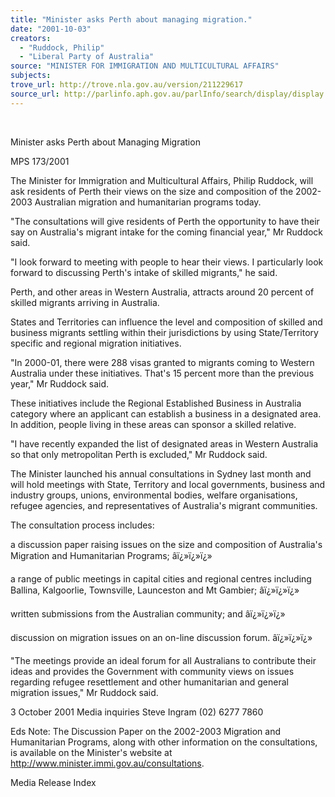 ```yaml
---
title: "Minister asks Perth about managing migration."
date: "2001-10-03"
creators:
  - "Ruddock, Philip"
  - "Liberal Party of Australia"
source: "MINISTER FOR IMMIGRATION AND MULTICULTURAL AFFAIRS"
subjects:
trove_url: http://trove.nla.gov.au/version/211229617
source_url: http://parlinfo.aph.gov.au/parlInfo/search/display/display.w3p;query=Id%3A%22media/pressrel/UH356%22
---
```


  

 Minister asks Perth about Managing Migration

 MPS 173/2001

 The Minister for Immigration and Multicultural Affairs, Philip Ruddock, will ask residents of Perth their views on the size and composition of the 2002-2003 Australian migration and humanitarian programs today.

 "The consultations will give residents of Perth the opportunity to have their say on Australia's migrant intake for the coming financial year," Mr Ruddock said.

 "I look forward to meeting with people to hear their views. I particularly look forward to discussing Perth's intake of skilled migrants," he said.

 Perth, and other areas in Western Australia, attracts around 20 percent of skilled migrants arriving in Australia.

 States and Territories can influence the level and composition of skilled and business migrants settling within their jurisdictions by using State/Territory specific and regional migration initiatives.

 "In 2000-01, there were 288 visas granted to migrants coming to Western Australia under these initiatives. That's 15 percent more than the previous year," Mr Ruddock said.

 These initiatives include the Regional Established Business in Australia category where an applicant can establish a business in a designated area. In addition, people living in these areas can sponsor a skilled relative.

 "I have recently expanded the list of designated areas in Western Australia so that only metropolitan Perth is excluded," Mr Ruddock said.

 The Minister launched his annual consultations in Sydney last month and will hold meetings with State, Territory and local governments, business and industry groups, unions, environmental bodies, welfare organisations, refugee agencies, and representatives of Australia's migrant communities.

 The consultation process includes:

 a discussion paper raising issues on the size and composition of Australia's Migration and Humanitarian Programs; âï¿»ï¿»ï¿»

 a range of public meetings in capital cities and regional centres including Ballina, Kalgoorlie, Townsville, Launceston and Mt Gambier; âï¿»ï¿»ï¿»

 written submissions from the Australian community; and âï¿»ï¿»ï¿»

 discussion on migration issues on an on-line discussion forum. âï¿»ï¿»ï¿»

 "The meetings provide an ideal forum for all Australians to contribute their ideas and provides the Government with community views on issues regarding refugee resettlement and other humanitarian and general migration issues," Mr Ruddock said.

 3 October 2001 Media inquiries Steve Ingram (02) 6277 7860

 Eds Note: The Discussion Paper on the 2002-2003 Migration and Humanitarian Programs, along with other information on the consultations, is available on the Minister's website at http://www.minister.immi.gov.au/consultations.

 Media Release Index

  

